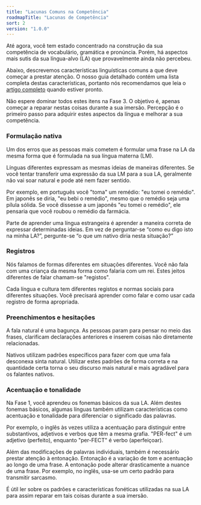 ```yaml
---
title: "Lacunas Comuns na Competência"
roadmapTitle: "Lacunas de Competência"
sort: 2
version: "1.0.0"
---
```


Até agora, você tem estado concentrado na construção da sua competência de vocabulário, gramática e pronúncia. Porém, há aspectos mais sutis da sua língua-alvo (LA) que provavelmente ainda não percebeu.

Abaixo, descrevemos características linguísticas comuns a que deve começar a prestar atenção. O nosso guia detalhado contém uma lista completa destas características, portanto nós recomendamos que leia o [artigo completo][competence-article] quando estiver pronto.

Não espere dominar todos estes itens na Fase 3. O objetivo é, apenas começar a reparar nestas coisas durante a sua imersão. Percepção é o primeiro passo para adquirir estes aspectos da língua e melhorar a sua competência.

### Formulação nativa
Um dos erros que as pessoas mais cometem é formular uma frase na LA da mesma forma que é formulada na sua língua materna (LM).

Línguas diferentes expressam as mesmas ideias de maneiras diferentes. Se você tentar transferir uma expressão da sua LM para a sua LA, geralmente não vai soar natural e pode até nem fazer sentido.

Por exemplo, em português você "toma" um remédio: "eu tomei o remédio". Em japonês se diria, "eu bebi o remédio", mesmo que o remédio seja uma pílula sólida. Se você dissesse a um japonês "eu tomei o remédio", ele pensaria que você roubou o remédio da farmácia.

Parte de aprender uma língua estrangeira é aprender a maneira correta de expressar determinadas ideias. Em vez de perguntar-se “como eu digo isto na minha LA?”, pergunte-se “o que um nativo diria nesta situação?”

### Registros
Nós falamos de formas diferentes em situações diferentes. Você não fala com uma criança da mesma forma como falaria com um rei. Estes jeitos diferentes de falar chamam-se "registos".

Cada língua e cultura tem diferentes registos e normas sociais para diferentes situações. Você precisará aprender como falar e como usar cada registro de forma apropriada.

### Preenchimentos e hesitações
A fala natural é uma bagunça. As pessoas param para pensar no meio das frases, clarificam declarações anteriores e inserem coisas não diretamente relacionadas.

Nativos utilizam padrões específicos para fazer com que uma fala desconexa sinta natural. Utilizar estes padrões de forma correta e na quantidade certa torna o seu discurso mais natural e mais agradável para os falantes nativos.

### Acentuação e tonalidade
Na Fase 1, você aprendeu os fonemas básicos da sua LA. Além destes fonemas básicos, algumas línguas também utilizam características como acentuação e tonalidade para diferenciar o significado das palavras.

Por exemplo, o inglês às vezes utiliza a acentuação para distinguir entre substantivos, adjetivos e verbos que têm a mesma grafia. "PER-fect" é um adjetivo (perfeito), enquanto "per-FECT" é verbo (aperfeiçoar).

Além das modificações de palavras individuais, também é necessário prestar atenção à entonação. Entonação é a variação de tom e acentuação ao longo de uma frase. A entonação pode alterar drasticamente a nuance de uma frase. Por exemplo, no inglês, usa-se um certo padrão para transmitir sarcasmo.

É útil ler sobre os padrões e características fonéticas utilizadas na sua LA para assim reparar em tais coisas durante a sua imersão.


[competence-article]: /roadmap/stage-3/c/speaking-competence